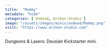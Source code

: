 ```yaml
---
title:  "Mummy"
metadate: "hide"
categories: [ Undead, Archon-Studio ]
image: "/assets/images/minis/undead/Mummy.png"
visit: "https://www.archon-studio.com"
---
```

Dungeons & Lasers: Deuslair Kickstarter mini.